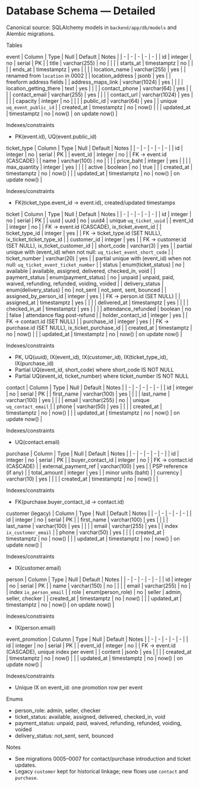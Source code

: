 # Database Schema — Detailed

Canonical source: SQLAlchemy models in `backend/app/db/models` and Alembic migrations.

Tables

event
| Column | Type | Null | Default | Notes |
| - | - | - | - | - |
| id | integer | no | serial | PK |
| title | varchar(255) | no |  |  |
| starts_at | timestamptz | no |  |  |
| ends_at | timestamptz | yes |  |  |
| location_name | varchar(255) | yes |  | renamed from `location` in 0002 |
| location_address | jsonb | yes |  | freeform address fields |
| address_maps_link | varchar(1024) | yes |  |  |
| location_getting_there | text | yes |  |  |
| contact_phone | varchar(64) | yes |  |  |
| contact_email | varchar(255) | yes |  |  |
| contact_url | varchar(1024) | yes |  |  |
| capacity | integer | no |  |  |
| public_id | varchar(64) | yes |  | unique `uq_event_public_id` |
| created_at | timestamptz | no | now() |  |
| updated_at | timestamptz | no | now() | on update now() |

Indexes/constraints
- PK(event.id), UQ(event.public_id)

ticket_type
| Column | Type | Null | Default | Notes |
| - | - | - | - | - |
| id | integer | no | serial | PK |
| event_id | integer | no |  | FK → event.id (CASCADE) |
| name | varchar(100) | no |  |  |
| price_baht | integer | yes |  |  |
| max_quantity | integer | yes |  |  |
| active | boolean | no | true |  |
| created_at | timestamptz | no | now() |  |
| updated_at | timestamptz | no | now() | on update now() |

Indexes/constraints
- FK(ticket_type.event_id → event.id), created/updated timestamps

ticket
| Column | Type | Null | Default | Notes |
| - | - | - | - | - |
| id | integer | no | serial | PK |
| uuid | uuid | no | uuid4 | unique `uq_ticket_uuid` |
| event_id | integer | no |  | FK → event.id (CASCADE), ix_ticket_event_id |
| ticket_type_id | integer | yes |  | FK → ticket_type.id (SET NULL), ix_ticket_ticket_type_id |
| customer_id | integer | yes |  | FK → customer.id (SET NULL), ix_ticket_customer_id |
| short_code | varchar(3) | yes |  | partial unique with (event_id) when not null: `uq_ticket_event_short_code` |
| ticket_number | varchar(20) | yes |  | partial unique with (event_id) when not null: `uq_ticket_event_ticket_number` |
| status | enum(ticket_status) | no | available | available, assigned, delivered, checked_in, void |
| payment_status | enum(payment_status) | no | unpaid | unpaid, paid, waived, refunding, refunded, voiding, voided |
| delivery_status | enum(delivery_status) | no | not_sent | not_sent, sent, bounced |
| assigned_by_person_id | integer | yes |  | FK → person.id (SET NULL) |
| assigned_at | timestamptz | yes |  |  |
| delivered_at | timestamptz | yes |  |  |
| checked_in_at | timestamptz | yes |  |  |
| attendance_refunded | boolean | no | false | attendance flag post-refund |
| holder_contact_id | integer | yes |  | FK → contact.id (SET NULL) |
| purchase_id | integer | yes |  | FK → purchase.id (SET NULL), ix_ticket_purchase_id |
| created_at | timestamptz | no | now() |  |
| updated_at | timestamptz | no | now() | on update now() |

Indexes/constraints
- PK, UQ(uuid), IX(event_id), IX(customer_id), IX(ticket_type_id), IX(purchase_id)
- Partial UQ(event_id, short_code) where short_code IS NOT NULL
- Partial UQ(event_id, ticket_number) where ticket_number IS NOT NULL

contact
| Column | Type | Null | Default | Notes |
| - | - | - | - | - |
| id | integer | no | serial | PK |
| first_name | varchar(100) | yes |  |  |
| last_name | varchar(100) | yes |  |  |
| email | varchar(255) | no |  | unique `uq_contact_email` |
| phone | varchar(50) | yes |  |  |
| created_at | timestamptz | no | now() |  |
| updated_at | timestamptz | no | now() | on update now() |

Indexes/constraints
- UQ(contact.email)

purchase
| Column | Type | Null | Default | Notes |
| - | - | - | - | - |
| id | integer | no | serial | PK |
| buyer_contact_id | integer | no |  | FK → contact.id (CASCADE) |
| external_payment_ref | varchar(100) | yes |  | PSP reference (if any) |
| total_amount | integer | yes |  | minor units (baht) |
| currency | varchar(10) | yes |  |  |
| created_at | timestamptz | no | now() |  |

Indexes/constraints
- FK(purchase.buyer_contact_id → contact.id)

customer (legacy)
| Column | Type | Null | Default | Notes |
| - | - | - | - | - |
| id | integer | no | serial | PK |
| first_name | varchar(100) | yes |  |  |
| last_name | varchar(100) | yes |  |  |
| email | varchar(255) | yes |  | index `ix_customer_email` |
| phone | varchar(50) | yes |  |  |
| created_at | timestamptz | no | now() |  |
| updated_at | timestamptz | no | now() | on update now() |

Indexes/constraints
- IX(customer.email)

person
| Column | Type | Null | Default | Notes |
| - | - | - | - | - |
| id | integer | no | serial | PK |
| name | varchar(150) | no |  |  |
| email | varchar(255) | no |  | index `ix_person_email` |
| role | enum(person_role) | no | seller | admin, seller, checker |
| created_at | timestamptz | no | now() |  |
| updated_at | timestamptz | no | now() | on update now() |

Indexes/constraints
- IX(person.email)

event_promotion
| Column | Type | Null | Default | Notes |
| - | - | - | - | - |
| id | integer | no | serial | PK |
| event_id | integer | no |  | FK → event.id (CASCADE), unique index per event |
| content | jsonb | yes |  |  |
| created_at | timestamptz | no | now() |  |
| updated_at | timestamptz | no | now() | on update now() |

Indexes/constraints
- Unique IX on event_id: one promotion row per event

Enums
- person_role: admin, seller, checker
- ticket_status: available, assigned, delivered, checked_in, void
- payment_status: unpaid, paid, waived, refunding, refunded, voiding, voided
- delivery_status: not_sent, sent, bounced

Notes
- See migrations 0005–0007 for contact/purchase introduction and ticket updates.
- Legacy `customer` kept for historical linkage; new flows use `contact` and `purchase`.

